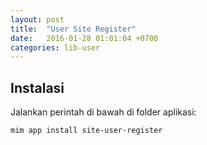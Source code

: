 ```yaml
---
layout: post
title:  "User Site Register"
date:   2016-01-28 01:01:04 +0700
categories: lib-user
---
```


## Instalasi

Jalankan perintah di bawah di folder aplikasi:

```
mim app install site-user-register
```
